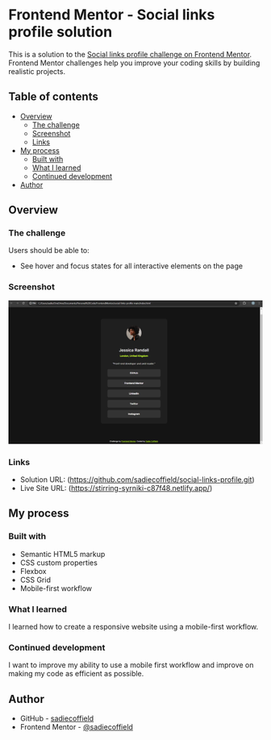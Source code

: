 # Frontend Mentor - Social links profile solution

This is a solution to the [Social links profile challenge on Frontend Mentor](https://www.frontendmentor.io/challenges/social-links-profile-UG32l9m6dQ). Frontend Mentor challenges help you improve your coding skills by building realistic projects. 

## Table of contents

- [Overview](#overview)
  - [The challenge](#the-challenge)
  - [Screenshot](#screenshot)
  - [Links](#links)
- [My process](#my-process)
  - [Built with](#built-with)
  - [What I learned](#what-i-learned)
  - [Continued development](#continued-development)
- [Author](#author)

## Overview

### The challenge

Users should be able to:

- See hover and focus states for all interactive elements on the page

### Screenshot

![](./assets/images/social-links-profile-screenshot.png)

### Links

- Solution URL: (https://github.com/sadiecoffield/social-links-profile.git)
- Live Site URL: (https://stirring-syrniki-c87f48.netlify.app/)

## My process

### Built with

- Semantic HTML5 markup
- CSS custom properties
- Flexbox
- CSS Grid
- Mobile-first workflow

### What I learned

I learned how to create a responsive website using a mobile-first workflow.

### Continued development

I want to improve my ability to use a mobile first workflow and improve on making my code as efficient as possible.

## Author

- GitHub - [sadiecoffield](https://github.com/sadiecoffield)
- Frontend Mentor - [@sadiecoffield](https://www.frontendmentor.io/profile/sadiecoffield)

